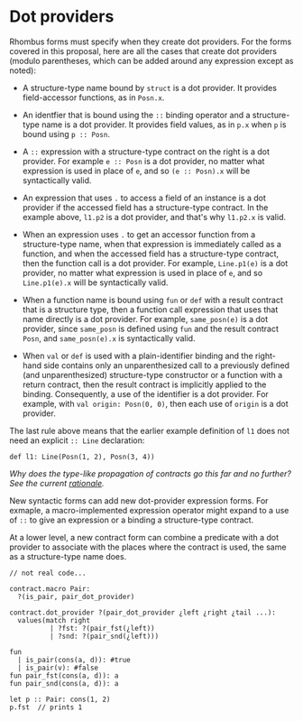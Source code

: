 # Dot providers

Rhombus forms must specify when they create dot providers. For the
forms covered in this proposal, here are all the cases that create dot
providers (modulo parentheses, which can be added around any
expression except as noted):

 * A structure-type name bound by `struct` is a dot provider. It
   provides field-accessor functions, as in `Posn.x`.

 * An identfier that is bound using the `::` binding operator and a
   structure-type name is a dot provider. It provides field values, as
   in `p.x` when `p` is bound using `p :: Posn`.

 * A `::` expression with a structure-type contract on the right is a
   dot provider. For example `e :: Posn` is a dot provider, no matter
   what expression is used in place of `e`, and so `(e :: Posn).x`
   will be syntactically valid.

 * An expression that uses `.` to access a field of an instance is a
   dot provider if the accessed field has a structure-type contract.
   In the example above, `l1.p2` is a dot provider, and that's why
   `l1.p2.x` is valid.

 * When an expression uses `.` to get an accessor function from a
   structure-type name, when that expression is immediately called as
   a function, and when the accessed field has a structure-type
   contract, then the function call is a dot provider. For example,
   `Line.p1(e)` is a dot provider, no matter what expression is used
   in place of `e`, and so `Line.p1(e).x` will be syntactically valid.

 * When a function name is bound using `fun` or `def` with a result
   contract that is a structure type, then a function call expression
   that uses that name directly is a dot provider. For example,
   `same_posn(e)` is a dot provider, since `same_posn` is defined
   using `fun` and the result contract `Posn`, and `same_posn(e).x` is
   syntactically valid.

 * When `val` or `def` is used with a plain-identifier binding and the
   right-hand side contains only an unparenthesized call to a
   previously defined (and unparenthesized) structure-type constructor
   or a function with a return contract, then the result contract is
   implicitly applied to the binding. Consequently, a use of the
   identifier is a dot provider. For example, with `val origin:
   Posn(0, 0)`, then each use of `origin` is a dot provider.

The last rule above means that the earlier example definition of `l1`
does not need an explicit `:: Line` declaration:

```
def l1: Line(Posn(1, 2), Posn(3, 4))
```

_Why does the type-like propagation of contracts go this far and no
 further? See the current
 [rationale](0000-rhombus.md#rationale-and-alternatives)._

New syntactic forms can add new dot-provider expression forms. For
exmaple, a macro-implemented expression operator might expand to a use
of `::` to give an expression or a binding a structure-type contract.

At a lower level, a new contract form can combine a predicate with a
dot provider to associate with the places where the contract is used,
the same as a structure-type name does.

```
// not real code...

contract.macro Pair:
  ?(is_pair, pair_dot_provider)

contract.dot_provider ?(pair_dot_provider ¿left ¿right ¿tail ...):
  values(match right
          | ?fst: ?(pair_fst(¿left))
          | ?snd: ?(pair_snd(¿left)))

fun 
  | is_pair(cons(a, d)): #true
  | is_pair(v): #false
fun pair_fst(cons(a, d)): a
fun pair_snd(cons(a, d)): a  

let p :: Pair: cons(1, 2)
p.fst  // prints 1
```


